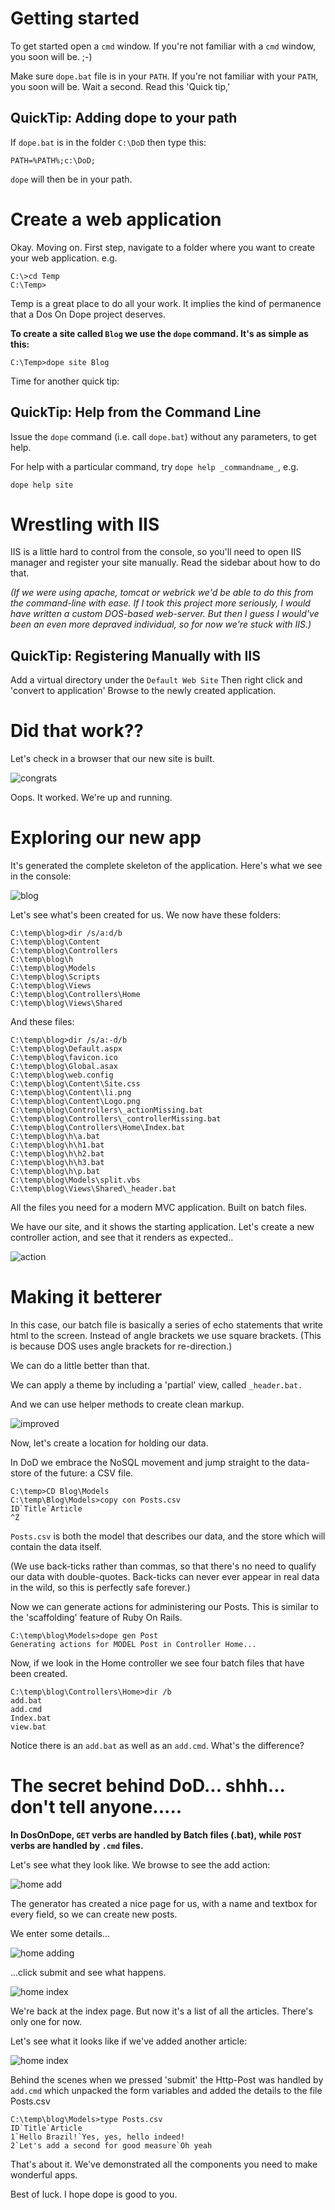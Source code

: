 # Getting started

To get started open a `cmd` window.
If you're not familiar with a `cmd` window, you soon will be. ;-)

Make sure `dope.bat` file is in your `PATH`.
If you're not familiar with your `PATH`, you soon will be.  Wait a second. Read this 'Quick tip,'


## QuickTip: Adding dope to your path
If `dope.bat` is in the folder `C:\DoD` then type this:

    PATH=%PATH%;c:\DoD;

`dope` will then be in your path.


# Create a web application

Okay. Moving on. 
First step, navigate to a folder where you want to create your web application.
e.g.

    C:\>cd Temp
    C:\Temp>

Temp is a great place to do all your work. It implies the kind of permanence that a Dos On Dope project deserves. 

**To create a site called `Blog` we use the 
`dope` command. It's as simple as this:**


    C:\Temp>dope site Blog

Time for another quick tip:

## QuickTip: Help from the Command Line

Issue the `dope` command (i.e. call `dope.bat`) without any parameters, to get help. 

For help with a particular command, try `dope help _commandname_`,
e.g.

    dope help site


# Wrestling with IIS

IIS is a little hard to control from the console, so you'll need to open IIS manager and register your site manually. Read the sidebar about how to do that.

*(If we were using apache, tomcat or webrick we'd be able to do this from the command-line with ease.  If I took this project more seriously, I would have written a custom DOS-based web-server. But then I guess I would've been an even more depraved individual, so for now we're stuck with IIS.)*

 
## QuickTip: Registering Manually with IIS

Add a virtual directory under the `Default Web Site`
Then right click and 'convert to application'
Browse to the newly created application. 


# Did that work??

Let's check in a browser that our new site is built.

![congrats](GettingStarted_dod_congrats.png)

Oops. It worked. We're up and running.

# Exploring our new app

It's generated the complete skeleton of the application. Here's what we see in the console:

![blog](GettingStarted_dope_site_blog_.png)

Let's see what's been created for us. We now have these folders:


    C:\temp\blog>dir /s/a:d/b
    C:\temp\blog\Content
    C:\temp\blog\Controllers
    C:\temp\blog\h
    C:\temp\blog\Models
    C:\temp\blog\Scripts
    C:\temp\blog\Views
    C:\temp\blog\Controllers\Home
    C:\temp\blog\Views\Shared

And these files:

    C:\temp\blog>dir /s/a:-d/b
    C:\temp\blog\Default.aspx
    C:\temp\blog\favicon.ico
    C:\temp\blog\Global.asax
    C:\temp\blog\web.config
    C:\temp\blog\Content\Site.css
    C:\temp\blog\Content\li.png
    C:\temp\blog\Content\Logo.png
    C:\temp\blog\Controllers\_actionMissing.bat
    C:\temp\blog\Controllers\_controllerMissing.bat
    C:\temp\blog\Controllers\Home\Index.bat
    C:\temp\blog\h\a.bat
    C:\temp\blog\h\h1.bat
    C:\temp\blog\h\h2.bat
    C:\temp\blog\h\h3.bat
    C:\temp\blog\h\p.bat
    C:\temp\blog\Models\split.vbs
    C:\temp\blog\Views\Shared\_header.bat

All the files you need for a modern MVC application. Built on batch files.

We have our site, and it shows the starting application. Let's create a new controller action, and see that it renders as expected..

![action](GettingStarted_about_action.png)


# Making it betterer

In this case, our batch file is basically a series of echo statements that write html to the screen. Instead of angle brackets we use square brackets. (This is because DOS uses angle brackets for re-direction.)

We can do a little better than that. 

We can apply a theme by including a 'partial' view, called `_header.bat.`

And we can use helper methods to create clean markup.

![improved](GettingStarted_about_improved.png)


Now, let's create a location for holding our data.

In DoD we embrace the NoSQL movement and jump straight to the data-store of the future: a CSV file.

    C:\temp>CD Blog\Models
    C:\temp\Blog\Models>copy con Posts.csv
    ID`Title`Article
    ^Z


`Posts.csv` is both the model that describes our data, and the store which will contain the data itself.

(We use back-ticks rather than commas, so that there's no need to qualify our data with double-quotes. Back-ticks can never ever appear in real data in the wild, so this is perfectly safe forever.)

Now we can generate actions for administering our Posts. This is similar to the 'scaffolding' feature of Ruby On Rails.

    C:\temp\blog\Models>dope gen Post
    Generating actions for MODEL Post in Controller Home...


Now, if we look in the Home controller we see four batch files that have been created.

    C:\temp\blog\Controllers\Home>dir /b
    add.bat
    add.cmd
    Index.bat
    view.bat

Notice there is an `add.bat` as well as an `add.cmd`. What's the difference? 

# The secret behind DoD... shhh... don't tell anyone.....

**In DosOnDope, `GET` verbs are handled by Batch files (.bat), while `POST` verbs are handled by `.cmd` files.**

Let's see what they look like. We browse to see the add action:

![home add](GettingStarted_dod_home_add.png)

The generator has created a nice page for us, with a name and textbox for every field, so we can create new posts.

We enter some details...

![home adding](GettingStarted_dod_home_adding.png)

...click submit and see what happens.


![home index](GettingStarted_dod_home_index.png)

We're back at the index page. But now it's a list of all the articles. There's only one for now. 

Let's see what it looks like if we've added another article:

![home index](GettingStarted_dod_home_index_2.png)

Behind the scenes when we pressed 'submit' the Http-Post was handled by `add.cmd` which unpacked the form variables and added the details to the file Posts.csv

    C:\temp\blog\Models>type Posts.csv
    ID`Title`Article
    1`Hello Brazil!`Yes, yes, hello indeed!
    2`Let's add a second for good measure`Oh yeah

That's about it. We've demonstrated all the components you need to make wonderful apps. 

Best of luck. I hope dope is good to you.


